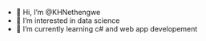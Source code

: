 - 👋 Hi, I’m @KHNethengwe
- 👀 I’m interested in data science
- 🌱 I’m currently learning c# and web app developement 

<!---
KHNethengwe/KHNethengwe is a ✨ special ✨ repository because its `README.md` (this file) appears on your GitHub profile.
You can click the Preview link to take a look at your changes.
--->
